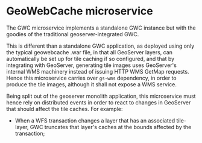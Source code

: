 # GeoWebCache microservice

The GWC microservice implements a standalone GWC instance but with the goodies of the
traditional geoserver-integrated GWC. 

This is different than a standalone GWC application, as deployed using only the typical
geowebcache .war file, in that all GeoServer layers, can automatically be set up for tile
caching if so configured, and that by integrating with GeoServer, generating tile images
uses GeoServer's internal WMS machinery instead of issuing HTTP WMS GetMap requests. Hence
this microservice carries over `gs-wms` dependency, in order to produce the tile images,
although it shall not expose a WMS service.

Being split out of the geoserver monolith application, this microservice must hence rely on
distributed events in order to react to changes in GeoServer that should affect the tile
caches. For example:

- When a WFS transaction changes a layer that has an associated tile-layer, GWC truncates
that layer's caches at the bounds affected by the transaction;

